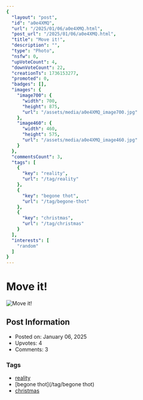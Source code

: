 ```yaml
---
{
  "layout": "post",
  "id": "a0e4XMQ",
  "url": "/2025/01/06/a0e4XMQ.html",
  "post_url": "/2025/01/06/a0e4XMQ.html",
  "title": "Move it!",
  "description": "",
  "type": "Photo",
  "nsfw": 0,
  "upVoteCount": 4,
  "downVoteCount": 22,
  "creationTs": 1736153277,
  "promoted": 0,
  "badges": [],
  "images": {
    "image700": {
      "width": 700,
      "height": 875,
      "url": "/assets/media/a0e4XMQ_image700.jpg"
    },
    "image460": {
      "width": 460,
      "height": 575,
      "url": "/assets/media/a0e4XMQ_image460.jpg"
    }
  },
  "commentsCount": 3,
  "tags": [
    {
      "key": "reality",
      "url": "/tag/reality"
    },
    {
      "key": "begone thot",
      "url": "/tag/begone-thot"
    },
    {
      "key": "christmas",
      "url": "/tag/christmas"
    }
  ],
  "interests": [
    "random"
  ]
}
---
```


# Move it!

![Move it!](/assets/media/a0e4XMQ_image700.jpg)

## Post Information

- Posted on: January 06, 2025
- Upvotes: 4
- Comments: 3

### Tags

- [reality](/tag/reality)
- [begone thot](/tag/begone thot)
- [christmas](/tag/christmas)
